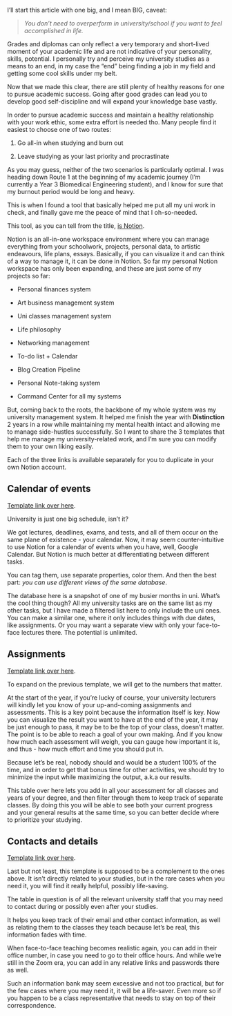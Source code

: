 I’ll start this article with one big, and I mean BIG, caveat:

> *You don’t need to overperform in university/school if you want to feel accomplished in life.*

Grades and diplomas can only reflect a very temporary and short-lived moment of your academic life and are not indicative of your personality, skills, potential. I personally try and perceive my university studies as a means to an end, in my case the “end” being finding a job in my field and getting some cool skills under my belt.

Now that we made this clear, there are still plenty of healthy reasons for one to pursue academic success. Going after good grades can lead you to develop good self-discipline and will expand your knowledge base vastly.


 
In order to pursue academic success and maintain a healthy relationship with your work ethic, some extra effort is needed tho. Many people find it easiest to choose one of two routes:

1. Go all-in when studying and burn out

2. Leave studying as your last priority and procrastinate

As you may guess, neither of the two scenarios is particularly optimal. I was heading down Route 1 at the beginning of my academic journey (I’m currently a Year 3 Biomedical Engineering student), and I know for sure that my burnout period would be long and heavy.

This is when I found a tool that basically helped me put all my uni work in check, and finally gave me the peace of mind that I oh-so-needed.

This tool, as you can tell from the title, [is Notion]("https://kofiscrib.com/blog/creative-virgo/notion").

Notion is an all-in-one workspace environment where you can manage everything from your schoolwork, projects, personal data, to artistic endeavours, life plans, essays. Basically, if you can visualize it and can think of a way to manage it, it can be done in Notion. So far my personal Notion workspace has only been expanding, and these are just some of my projects so far:

- Personal finances system

- Art business management system

- Uni classes management system

- Life philosophy

- Networking management

- To-do list + Calendar

- Blog Creation Pipeline

- Personal Note-taking system

- Command Center for all my systems

But, coming back to the roots, the backbone of my whole system was my university management system. It helped me finish the year with **Distinction** 2 years in a row while maintaining my mental health intact and allowing me to manage side-hustles successfully. So I want to share the 3 templates that help me manage my university-related work, and I’m sure you can modify them to your own liking easily.

Each of the three links is available separately for you to duplicate in your own Notion account.

## Calendar of events

[Template link over here]("https://yassen.notion.site/Uni-Calendar-29945e14fffd45de87b4c222fc5a8507").

University is just one big schedule, isn’t it?

We got lectures, deadlines, exams, and tests, and all of them occur on the same plane of existence - your calendar. Now, it may seem counter-intuitive to use Notion for a calendar of events when you have, well, Google Calendar. But Notion is much better at differentiating between different tasks.

You can tag them, use separate properties, color them. And then the best part: *you can use different views of the same database*.
 
The database here is a snapshot of one of my busier months in uni. What’s the cool thing though? All my university tasks are on the same list as my other tasks, but I have made a filtered list here to only include the uni ones. You can make a similar one, where it only includes things with due dates, like assignments. Or you may want a separate view with only your face-to-face lectures there. The potential is unlimited.

## Assignments

[Template link over here]("https://yassen.notion.site/Assignments-541220325b6b446cb92cae6a8560b665").

To expand on the previous template, we will get to the numbers that matter.

At the start of the year, if you’re lucky of course, your university lecturers will kindly let you know of your up-and-coming assignments and assessments. This is a key point because the information itself is key. Now you can visualize the result you want to have at the end of the year, it may be just enough to pass, it may be to be the top of your class, doesn’t matter. The point is to be able to reach a goal of your own making. And if you know how much each assessment will weigh, you can gauge how important it is, and thus - how much effort and time you should put in.
 
Because let’s be real, nobody should and would be a student 100% of the time, and in order to get that bonus time for other activities, we should try to minimize the input while maximizing the output, a.k.a our results.

This table over here lets you add in all your assessment for all classes and years of your degree, and then filter through them to keep track of separate classes. By doing this you will be able to see both your current progress and your general results at the same time, so you can better decide where to prioritize your studying. 

## Contacts and details

[Template link over here]("https://yassen.notion.site/Lecturers-d34a49d610d84de3b39fbe6b7d61dd47").

Last but not least, this template is supposed to be a complement to the ones above. It isn’t directly related to your studies, but in the rare cases when you need it, you will find it really helpful, possibly life-saving.

The table in question is of all the relevant university staff that you may need to contact during or possibly even after your studies. 

It helps you keep track of their email and other contact information, as well as relating them to the classes they teach because let’s be real, this information fades with time. 

When face-to-face teaching becomes realistic again, you can add in their office number, in case you need to go to their office hours. And while we’re still in the Zoom era, you can add in any relative links and passwords there as well.

Such an information bank may seem excessive and not too practical, but for the few cases where you may need it, it will be a life-saver. Even more so if you happen to be a class representative that needs to stay on top of their correspondence.